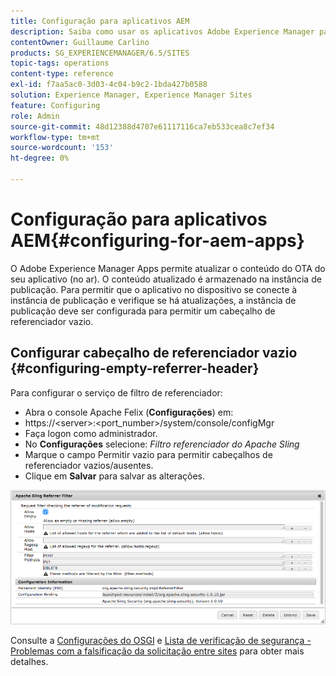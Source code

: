 ```yaml
---
title: Configuração para aplicativos AEM
description: Saiba como usar os aplicativos Adobe Experience Manager para atualizar o conteúdo do OTA do seu aplicativo (no ar).
contentOwner: Guillaume Carlino
products: SG_EXPERIENCEMANAGER/6.5/SITES
topic-tags: operations
content-type: reference
exl-id: f7aa5ac0-3d03-4c04-b9c2-1bda427b0588
solution: Experience Manager, Experience Manager Sites
feature: Configuring
role: Admin
source-git-commit: 48d12388d4707e61117116ca7eb533cea8c7ef34
workflow-type: tm+mt
source-wordcount: '153'
ht-degree: 0%

---
```


# Configuração para aplicativos AEM{#configuring-for-aem-apps}

O Adobe Experience Manager Apps permite atualizar o conteúdo do OTA do seu aplicativo (no ar). O conteúdo atualizado é armazenado na instância de publicação. Para permitir que o aplicativo no dispositivo se conecte à instância de publicação e verifique se há atualizações, a instância de publicação deve ser configurada para permitir um cabeçalho de referenciador vazio.

## Configurar cabeçalho de referenciador vazio {#configuring-empty-referrer-header}

Para configurar o serviço de filtro de referenciador:

* Abra o console Apache Felix (**Configurações**) em:
* https://&lt;server>:&lt;port_number>/system/console/configMgr
* Faça logon como administrador.
* No **Configurações** selecione: *Filtro referenciador do Apache Sling*
* Marque o campo Permitir vazio para permitir cabeçalhos de referenciador vazios/ausentes.
* Clique em **Salvar** para salvar as alterações.

![chlimage_1-58](assets/chlimage_1-58a.png)

Consulte a [Configurações do OSGI](/help/sites-deploying/osgi-configuration-settings.md) e [Lista de verificação de segurança - Problemas com a falsificação da solicitação entre sites](/help/sites-administering/security-checklist.md#protect-against-cross-site-request-forgery) para obter mais detalhes.
